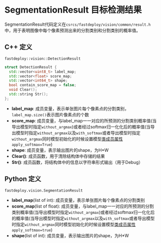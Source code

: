 # SegmentationResult 目标检测结果

SegmentationResult代码定义在`csrcs/fastdeploy/vision/common/result.h`中，用于表明图像中每个像素预测出来的分割类别和分割类别的概率值。

## C++ 定义

`fastdeploy::vision::DetectionResult`

```c++
struct DetectionResult {
  std::vector<uint8_t> label_map;
  std::vector<float> score_map;
  std::vector<int64_t> shape;
  bool contain_score_map = false;
  void Clear();
  std::string Str();
};
```

- **label_map**: 成员变量，表示单张图片每个像素点的分割类别，`label_map.size()`表示图片像素点的个数
- **score_map**: 成员变量，与label_map一一对应的所预测的分割类别概率值(当导出模型时指定`without_argmax`)或者经过softmax归一化化后的概率值(当导出模型时指定`without_argmax`以及`with_softmax`或者导出模型时指定`without_argmax`同时模型初始化的时候设置模型[类成员属性](../../../examples/vision/segmentation/paddleseg/cpp/)`apply_softmax=True`)
- **shape**: 成员变量，表示输出图片的shape，为H\*W
- **Clear()**: 成员函数，用于清除结构体中存储的结果
- **Str()**: 成员函数，将结构体中的信息以字符串形式输出（用于Debug）

## Python 定义

`fastdeploy.vision.SegmentationResult`

- **label_map**(list of int): 成员变量，表示单张图片每个像素点的分割类别
- **score_map**(list of float): 成员变量，与label_map一一对应的所预测的分割类别概率值(当导出模型时指定`without_argmax`)或者经过softmax归一化化后的概率值(当导出模型时指定`without_argmax`以及`with_softmax`或者导出模型时指定`without_argmax`同时模型初始化的时候设置模型[类成员属性](../../../examples/vision/segmentation/paddleseg/python/)`apply_softmax=true`)
- **shape**(list of int): 成员变量，表示输出图片的shape，为H\*W
